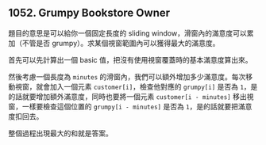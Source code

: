 ## 1052. Grumpy Bookstore Owner

題目的意思是可以給你一個固定長度的 sliding window，滑窗內的滿意度可以累加（不管是否 grumpy）。求某個視窗範圍內可以獲得最大的滿意度。

首先可以先計算出一個 basic 值，把沒有使用視窗覆蓋時的基本滿意度算出來。

然後考慮一個長度為 `minutes` 的滑窗內，我們可以額外增加多少滿意度。每次移動視窗，就會加入一個元素 `customer[i]`，檢查他對應的 `grumpy[i]` 是否為 `1`，是的話就要增加額外滿意度，同時也要將一個元素 `customer[i - minutes]` 移出視窗，一樣要檢查這個位置的 `grumpy[i - minutes]` 是否為 `1`，是的話就要把滿意度扣回去。

整個過程出現最大的和就是答案。

